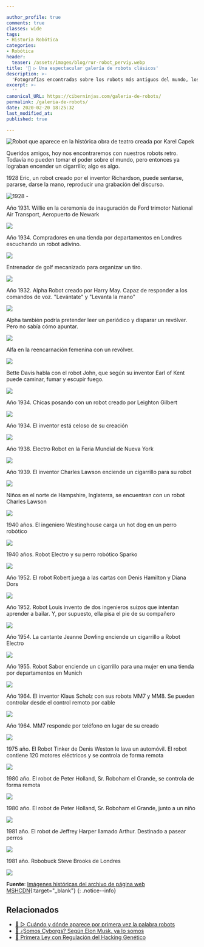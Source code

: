 ```yaml
---

author_profile: true
comments: true
classes: wide
tags:
- Historia Robótica
categories:
- Robótica
header:
  teaser: /assets/images/blog/rur-robot_perviy.webp
title: '🤖 ▷ Una espectacular galería de robots clásicos'
description: >-
  'Fotografías encontradas sobre los robots más antiguos del mundo, los primeros robots creadas y representados bajo una base de lo que se imaginaban entonces de como podrían ser en un futuro'
excerpt: >-
  ''
canonical_URL: https://ciberninjas.com/galeria-de-robots/
permalink: /galeria-de-robots/
date: 2020-02-20 18:25:32
last_modified_at: 
published: true

---
```


![Robot que aparece en la histórica obra de teatro creada por Karel Capek](/assets/images/rur-robot_perviy.webp "Robot que aparece en la histórica obra de teatro creada por Karel Capek")

Queridos amigos, hoy nos encontraremos con nuestros robots retro. Todavía no pueden tomar el poder sobre el mundo, pero entonces ya lograban encender un cigarrillo; algo es algo.

1928 Eric, un robot creado por el inventor Richardson, puede sentarse, pararse, darse la mano, reproducir una grabación del discurso.

![1928 - ](../assets/images/blog/robots/1928-robots-13.jpg)

Año 1931. Willie en la ceremonia de inauguración de Ford trimotor National Air Transport, Aeropuerto de Newark

![](../assets/images/blog/robots/2-bis-robots-2.jpg)

Año 1934. Compradores en una tienda por departamentos en Londres escuchando un robot adivino.

![](../assets/images/blog/robots/1-robots-4.jpg)

Entrenador de golf mecanizado para organizar un tiro.

![](../assets/images/blog/robots/2-robots-1.jpg)

Año 1932. Alpha Robot creado por Harry May. Capaz de responder a los comandos de voz. "Levántate" y "Levanta la mano"

![](../assets/images/blog/robots/3-robots-14.jpg)

Alpha también podría pretender leer un periódico y disparar un revólver. Pero no sabía cómo apuntar.

![](../assets/images/blog/robots/4-robots-15.jpg)

Alfa en la reencarnación femenina con un revólver.

![](../assets/images/blog/robots/5-robots-17.jpg)

Bette Davis habla con el robot John, que según su inventor Earl of Kent puede caminar, fumar y escupir fuego.

![](../assets/images/blog/robots/6-robots-3.jpg)

Año 1934. Chicas posando con un robot creado por Leighton Gilbert

![](../assets/images/blog/robots/7-robots-19.jpg)

Año 1934. El inventor está celoso de su creación

![](../assets/images/blog/robots/8-robots-16.jpg)

Año 1938. Electro Robot en la Feria Mundial de Nueva York

![](../assets/images/blog/robots/9-robots-5.jpg)

Año 1939. El inventor Charles Lawson enciende un cigarrillo para su robot

![](../assets/images/blog/robots/10-robots-6.jpg)

Niños en el norte de Hampshire, Inglaterra, se encuentran con un robot Charles Lawson

![](../assets/images/blog/robots/11-robots-7.jpg)

1940 años. El ingeniero Westinghouse carga un hot dog en un perro robótico

![](../assets/images/blog/robots/12-robots-21.jpg)

1940 años. Robot Electro y su perro robótico Sparko

![](../assets/images/blog/robots/13-robots-20.jpg)

Año 1952. El robot Robert juega a las cartas con Denis Hamilton y Diana Dors

![](../assets/images/blog/robots/14-robots-8.jpg)

Año 1952. Robot Louis invento de dos ingenieros suizos que intentan aprender a bailar. Y, por supuesto, ella pisa el pie de su compañero

![](../assets/images/blog/robots/15-robots-28.jpg)

Año 1954. La cantante Jeanne Dowling enciende un cigarrillo a Robot Electro

![](../assets/images/blog/robots/16-robots-22.jpg)

Año 1955. Robot Sabor enciende un cigarrillo para una mujer en una tienda por departamentos en Munich

![](../assets/images/blog/robots/17-robots-23.jpg)

Año 1964. El inventor Klaus Scholz con sus robots MM7 y MM8. Se pueden controlar desde el control remoto por cable

![](../assets/images/blog/robots/18-robots-29.jpg)

Año 1964. MM7 responde por teléfono en lugar de su creado

![](../assets/images/blog/robots/19-robots-24.jpg)

1975 año. El Robot Tinker de Denis Weston le lava un automóvil. El robot contiene 120 motores eléctricos y se controla de forma remota

![](../assets/images/blog/robots/20-robots-11.jpg)

1980 año. El robot de Peter Holland, Sr. Roboham el Grande, se controla de forma remota

![](../assets/images/blog/robots/21-robots-27.jpg)

1980 año. El robot de Peter Holland, Sr. Roboham el Grande, junto a un niño

![](../assets/images/blog/robots/22-bis-robots-26.jpg)

1981 año. El robot de Jeffrey Harper llamado Arthur. Destinado a pasear perros

![](../assets/images/blog/robots/22-robots-25.jpg)

1981 año. Robobuck Steve Brooks de Londres

![](../assets/images/blog/robots/23-robots-12.jpg)

**Fuente**\: [Imágenes históricas del archivo de página web MSHCDN](https://web.archive.org/web/20110119082648/http://mshcdn.com/ "Imágenes históricas del archivo de página web MSHCDN"){:target="_blank"}
{: .notice--info}
<!-- https://fishki.net/1821784-1928-1981-rassvet-robotov.html , http://cyberneticzoo.com/robots/1980-mr-robotham-the-great-peter-holland-british/ -->
## Relacionados

* [🤖 ▷ Cuándo y dónde aparece por primera vez la palabra robots](/aparicion-palabra-robot/)
* [📰 ¿Somos Cyborgs? Según Elon Musk, ya lo somos](/somos-cyborgs/ "Somos Cyborgs. Según Elon Musk, ya lo somos")
* [📰 Primera Ley con Regulación del Hacking Genético](/ley-contra-el-biohacking/ "La Primera Ley con Regulación del Hacking Genético")

